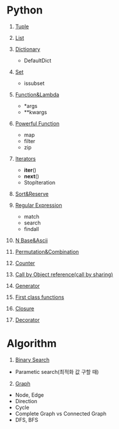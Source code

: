 # Python

1. [Tuple](https://dortmoot.tistory.com/91)
2. [List](https://dortmoot.tistory.com/90)
3. [Dictionary](https://dortmoot.tistory.com/92)   
   - DefaultDict
4. [Set](https://dortmoot.tistory.com/93)
   - issubset 
5. [Function&Lambda](https://dortmoot.tistory.com/95)
   - *args
   - **kwargs
6. [Powerful Function](https://dortmoot.tistory.com/94)
   - map
   - filter
   - zip
7. [Iterators](https://dortmoot.tistory.com/96)
   - __iter__()
   - __next__()
   - StopIteration
8. [Sort&Reserve](https://dortmoot.tistory.com/97)
9. [Regular Expression](https://dortmoot.tistory.com/98)
   - match
   - search
   - findall

10. [N Base&Ascii](https://dortmoot.tistory.com/99)
11. [Permutation&Combination](https://dortmoot.tistory.com/100)
12. [Counter](https://dortmoot.tistory.com/101)
13. [Call by Object reference(call by sharing)](https://dortmoot.tistory.com/102)
14. [Generator](https://dortmoot.tistory.com/103)
15. [First class functions](https://dortmoot.tistory.com/104)
16. [Closure](https://dortmoot.tistory.com/105)
17. [Decorator](https://dortmoot.tistory.com/106)

# Algorithm
1. [Binary Search](https://dortmoot.tistory.com/9)
- Parametic search(최적화 값 구할 때)
2. [Graph](https://dortmoot.tistory.com/12)
- Node, Edge
- Direction
- Cycle
- Complete Graph vs Connected Graph
- DFS, BFS
